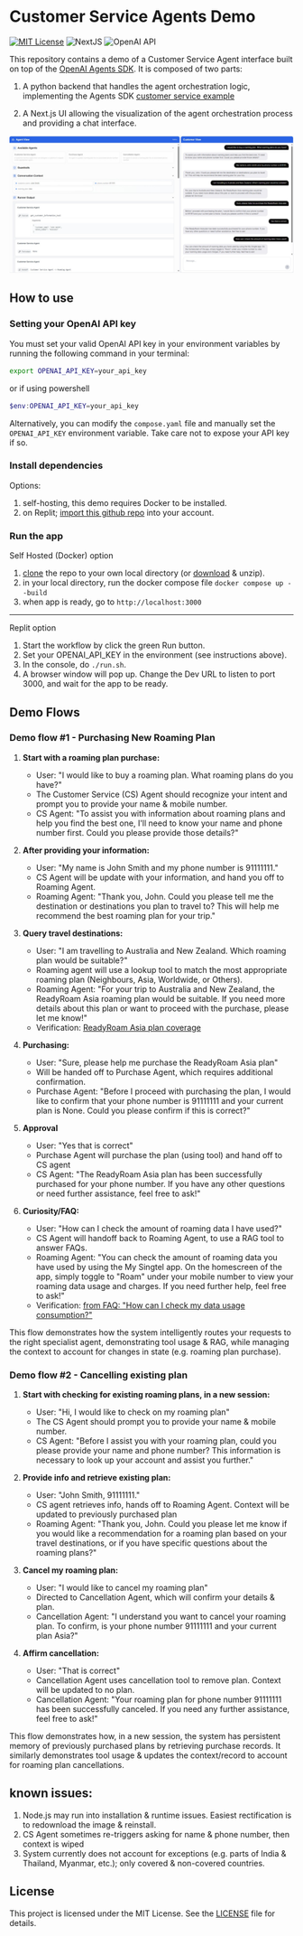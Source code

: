 # Customer Service Agents Demo

[![MIT License](https://img.shields.io/badge/License-MIT-green.svg)](LICENSE)
![NextJS](https://img.shields.io/badge/Built_with-NextJS-blue)
![OpenAI API](https://img.shields.io/badge/Powered_by-OpenAI_API-orange)

This repository contains a demo of a Customer Service Agent interface built on top of the [OpenAI Agents SDK](https://openai.github.io/openai-agents-python/).
It is composed of two parts:

1. A python backend that handles the agent orchestration logic, implementing the Agents SDK [customer service example](https://github.com/openai/openai-agents-python/tree/main/examples/customer_service)

2. A Next.js UI allowing the visualization of the agent orchestration process and providing a chat interface.

![Demo Screenshot](screenshot.jpg)

## How to use

### Setting your OpenAI API key

You must set your valid OpenAI API key in your environment variables by running the following command in your terminal:
```bash
export OPENAI_API_KEY=your_api_key
```

or if using powershell
```powershell
$env:OPENAI_API_KEY=your_api_key
```

Alternatively, you can modify the `compose.yaml` file and manually set the `OPENAI_API_KEY` environment variable. Take care not to expose your API key if so.

### Install dependencies

Options:
1. self-hosting,  this demo requires Docker to be installed.
2. on Replit; [import this github repo](https://replit.com/import/github) into your account.

### Run the app

Self Hosted (Docker) option
1. [clone](https://docs.github.com/en/repositories/creating-and-managing-repositories/cloning-a-repository) the repo to your own local directory (or [download](https://docs.github.com/en/get-started/start-your-journey/downloading-files-from-github#downloading-a-repositorys-files) & unzip).
2. in your local directory, run the docker compose file `docker compose up --build`
3. when app is ready, go to `http://localhost:3000`

---

Replit option
1. Start the workflow by click the green Run button.
2. Set your OPENAI_API_KEY in the environment (see instructions above).
3. In the console, do `./run.sh`. 
4. A browser window will pop up. Change the Dev URL to listen to port 3000, and wait for the app to be ready.

## Demo Flows

### Demo flow #1 - Purchasing New Roaming Plan

1. **Start with a roaming plan purchase:**
   - User: "I would like to buy a roaming plan. What roaming plans do you have?"
   - The Customer Service (CS) Agent should recognize your intent and prompt you to provide your name & mobile number.
   - CS Agent: "To assist you with information about roaming plans and help you find the best one, I'll need to know your name and phone number first. Could you please provide those details?"

2. **After providing your information:**
   - User: "My name is John Smith and my phone number is 91111111."
   - CS Agent will be update with your information, and hand you off to Roaming Agent.
   - Roaming Agent: "Thank you, John. Could you please tell me the destination or destinations you plan to travel to? This will help me recommend the best roaming plan for your trip."

3. **Query travel destinations:**
   - User: "I am travelling to Australia and New Zealand. Which roaming plan would be suitable?"
   - Roaming agent will use a lookup tool to match the most appropriate roaming plan (Neighbours, Asia, Worldwide, or Others).
   - Roaming Agent: "For your trip to Australia and New Zealand, the ReadyRoam Asia roaming plan would be suitable. If you need more details about this plan or want to proceed with the purchase, please let me know!"
   - Verification: [ReadyRoam Asia plan coverage](https://www.singtel.com/personal/products-services/mobile/roaming/all-plans/18-destinations)

4. **Purchasing:**
   - User: "Sure, please help me purchase the ReadyRoam Asia plan"
   - Will be handed off to Purchase Agent, which requires additional confirmation.
   - Purchase Agent: "Before I proceed with purchasing the plan, I would like to confirm that your phone number is 91111111 and your current plan is None. Could you please confirm if this is correct?"
     
5. **Approval**
   - User: "Yes that is correct"
   - Purchase Agent will purchase the plan (using tool) and hand off to CS agent
   - CS Agent: "The ReadyRoam Asia plan has been successfully purchased for your phone number. If you have any other questions or need further assistance, feel free to ask!"

6. **Curiosity/FAQ:**
   - User: "How can I check the amount of roaming data I have used?" 
   - CS Agent will handoff back to Roaming Agent, to use a RAG tool to answer FAQs.
   - Roaming Agent: "You can check the amount of roaming data you have used by using the My Singtel app. On the homescreen of the app, simply toggle to "Roam" under your mobile number to view your roaming data usage and charges. If you need further help, feel free to ask!"
   - Verification: [from FAQ: "How can I check my data usage consumption?"](https://www.singtel.com/personal/products-services/mobile/roaming/faqs#9)

This flow demonstrates how the system intelligently routes your requests to the right specialist agent, demonstrating tool usage & RAG, while managing the context to account for changes in state (e.g. roaming plan purchase).

### Demo flow #2 - Cancelling existing plan
1. **Start with checking for existing roaming plans, in a new session:**
   - User: "Hi, I would like to check on my roaming plan"
   - The CS Agent should prompt you to provide your name & mobile number.
   - CS Agent: "Before I assist you with your roaming plan, could you please provide your name and phone number? This information is necessary to look up your account and assist you further."
     
2. **Provide info and retrieve existing plan:**
   - User: "John Smith, 91111111."
   - CS agent retrieves info, hands off to Roaming Agent. Context will be updated to previously purchased plan
   - Roaming Agent: "Thank you, John. Could you please let me know if you would like a recommendation for a roaming plan based on your travel destinations, or if you have specific questions about the roaming plans?"
     
3. **Cancel my roaming plan:**
   - User: "I would like to cancel my roaming plan"
   - Directed to Cancellation Agent, which will confirm your details & plan.
   - Cancellation Agent: "I understand you want to cancel your roaming plan. To confirm, is your phone number 91111111 and your current plan Asia?"
     
4. **Affirm cancellation:**
   - User: "That is correct"
   - Cancellation Agent uses cancellation tool to remove plan. Context will be updated to no plan.
   - Cancellation Agent: "Your roaming plan for phone number 91111111 has been successfully canceled. If you need any further assistance, feel free to ask!"

This flow demonstrates how, in a new session, the system has persistent memory of previously purchased plans by retrieving purchase records. It similarly demonstrates tool usage & updates the context/record to account for roaming plan cancellations.

## known issues:
1. Node.js may run into installation & runtime issues. Easiest rectification is to redownload the image & reinstall.
2. CS Agent sometimes re-triggers asking for name & phone number, then context is wiped
3. System currently does not account for exceptions (e.g. parts of India & Thailand, Myanmar, etc.); only covered & non-covered countries.

## License

This project is licensed under the MIT License. See the [LICENSE](LICENSE) file for details.
